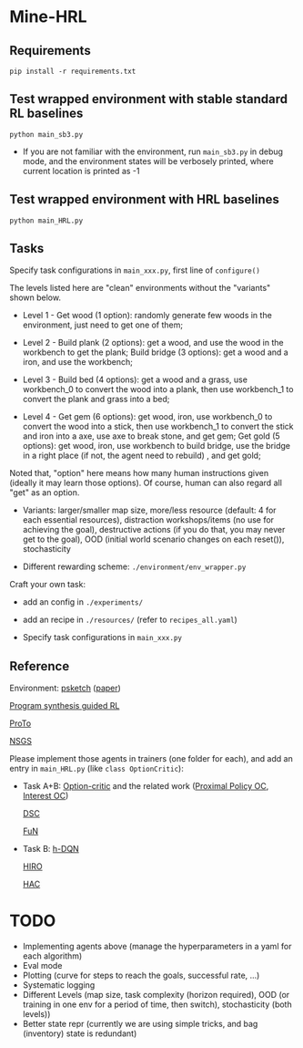 # Mine-HRL

## Requirements
`pip install -r requirements.txt`

## Test wrapped environment with stable standard RL baselines
`python main_sb3.py`

- If you are not familiar with the environment, run `main_sb3.py` in debug mode, and the environment states will be verbosely printed, where current location is printed as -1

## Test wrapped environment with HRL baselines
`python main_HRL.py`

## Tasks
Specify task configurations in `main_xxx.py`, first line of `configure()`

The levels listed here are "clean" environments without the "variants" shown below.

- Level 1 - Get wood (1 option): randomly generate few woods in the environment, just need to get one of them;

- Level 2 - Build plank (2 options): get a wood, and use the wood in the workbench to get the plank; Build bridge (3 options): get a wood and a iron, and use the workbench; 

- Level 3 - Build bed (4 options): get a wood and a grass, use workbench_0 to convert the wood into a plank, then use workbench_1 to convert the plank and grass into a bed; 

- Level 4 - Get gem (6 options): get wood, iron, use workbench_0 to convert the wood into a stick, then use workbench_1 to convert the stick and iron into a axe, use axe to break stone, and get gem; Get gold (5 options): get wood, iron, use workbench to build bridge, use the bridge in a right place (if not, the agent need to rebuild) , and get gold;

Noted that, "option" here means how many human instructions given (ideally it may learn those options). Of course, human can also regard all "get" as an option.

- Variants: larger/smaller map size, more/less resource (default: 4 for each essential resources), distraction workshops/items (no use for achieving the goal), destructive actions (if you do that, you may never get to the goal), OOD (initial world scenario changes on each reset()), stochasticity

- Different rewarding scheme: `./environment/env_wrapper.py`



Craft your own task:
- add an config in `./experiments/`

- add an recipe in `./resources/` (refer to `recipes_all.yaml`)

- Specify task configurations in `main_xxx.py`

## Reference
Environment:
[psketch](https://github.com/jacobandreas/psketch) ([paper](https://arxiv.org/pdf/1611.01796.pdf))

[Program synthesis guided RL](https://github.com/yycdavid/program-synthesis-guided-RL)

[ProTo](https://github.com/sjtuytc/Neurips21-ProTo-Program-guided-Transformers-for-Program-guided-Tasks)

[NSGS](https://github.com/srsohn/subtask-graph-execution)

Please implement those agents in trainers (one folder for each), and add an entry in `main_HRL.py` (like `class OptionCritic`):
- Task A+B:
    [Option-critic](https://github.com/lweitkamp/option-critic-pytorch) and the related work ([Proximal Policy OC](https://github.com/mklissa/PPOC), [Interest OC](https://github.com/kkhetarpal/ioc))

    [DSC](https://github.com/deep-skill-chaining/deep-skill-chaining)

    [FuN](https://github.com/lweitkamp/feudalnets-pytorch)

- Task B:
    [h-DQN](https://github.com/skumar9876/Hierarchical-DQN)

    [HIRO](https://github.com/watakandai/hiro_pytorch)

    [HAC](https://github.com/andrew-j-levy/Hierarchical-Actor-Critc-HAC-)


# TODO
- Implementing agents above (manage the hyperparameters in a yaml for each algorithm)
- Eval mode
- Plotting (curve for steps to reach the goals, successful rate, ...)
- Systematic logging
- Different Levels (map size, task complexity (horizon required), OOD (or training in one env for a period of time, then switch), stochasticity (both levels))
- Better state repr (currently we are using simple tricks, and bag (inventory) state is redundant)
